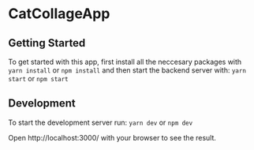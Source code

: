 # CatCollageApp

## Getting Started
To get started with this app, first install all the neccesary packages with ```yarn install``` or ```npm install``` and then start the backend server with:
```yarn start``` or ```npm start```

## Development
To start the development server run:
```yarn dev``` or ```npm dev```

Open http://localhost:3000/ with your browser to see the result.